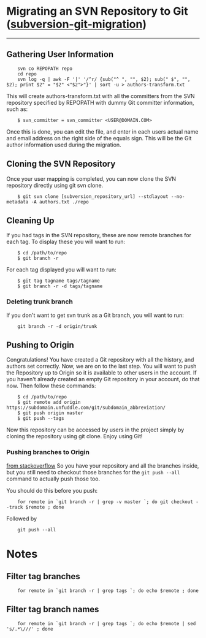 
# Migrating an SVN Repository to Git ([subversion-git-migration](https://unfuddle.com/stack/docs/help/subversion-git-migration/))
----------------------------------

## Gathering User Information

```shell
	svn co REPOPATH repo
	cd repo
	svn log -q | awk -F '|' '/^r/ {sub("^ ", "", $2); sub(" $", "", $2); print $2" = "$2" <"$2">"}' | sort -u > authors-transform.txt
```
This will create authors-transform.txt with all the committers from the SVN repository specified by REPOPATH with dummy Git committer information, such as:

```
	$ svn_committer = svn_committer <USER@DOMAIN.COM>
```
Once this is done, you can edit the file, and enter in each users actual name and email address on the right side of the equals sign. This will be the Git author information used during the migration.

## Cloning the SVN Repository

Once your user mapping is completed, you can now clone the SVN repository directly using git svn clone.
```
	$ git svn clone [subversion_repository_url] --stdlayout --no-metadata -A authors.txt ./repo
```

## Cleaning Up

If you had tags in the SVN repository, these are now remote branches for each tag. To display these you will want to run:
```
	$ cd /path/to/repo
	$ git branch -r
```	
For each tag displayed you will want to run:
```
	$ git tag tagname tags/tagname
	$ git branch -r -d tags/tagname
```

### Deleting trunk branch
If you don't want to get svn trunk as a Git branch, you will want to run:
```	
	git branch -r -d origin/trunk
```	

## Pushing to Origin
Congratulations! You have created a Git repository with all the history, and authors set correctly. Now, we are on to the last step. You will want to push the Repository up to Origin so it is available to other users in the account. If you haven't already created an empty Git repository in your account, do that now. Then follow these commands:
```
	$ cd /path/to/repo
	$ git remote add origin https://subdomain.unfuddle.com/git/subdomain_abbreviation/
	$ git push origin master
	$ git push --tags
```
Now this repository can be accessed by users in the project simply by cloning the repository using git clone. Enjoy using Git!

### Pushing branches to Origin
[from stackoverflow](http://stackoverflow.com/questions/6865302/push-local-git-repo-to-new-remote-including-all-branches-and-tags)
So you have your repository and all the branches inside, but you still need to checkout those branches for the ``git push --all`` command to actually push those too.

You should do this before you push:
```shell
	for remote in `git branch -r | grep -v master `; do git checkout --track $remote ; done
```
Followed by
```shell
	git push --all
```    
    
# Notes
## Filter tag branches
```shell
	for remote in `git branch -r | grep tags `; do echo $remote ; done
```
## Filter tag branch names
```shell
	for remote in `git branch -r | grep tags `; do echo $remote | sed 's/.*\///' ; done
```